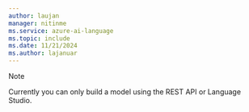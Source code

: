 ```yaml
---
author: laujan
manager: nitinme
ms.service: azure-ai-language
ms.topic: include
ms.date: 11/21/2024
ms.author: lajanuar
---
```


> [!NOTE]
> Currently you can only build a model using the REST API or Language Studio.
